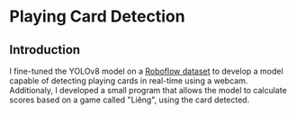 # Playing Card Detection

## Introduction

I fine-tuned the YOLOv8 model on a [Roboflow dataset](https://universe.roboflow.com/augmented-startups/playing-cards-ow27d/dataset/4) to develop a model capable of detecting playing cards in real-time using a webcam. Additionaly, I developed a small program that allows the model to calculate scores based on a game called "Liêng", using the card detected.
